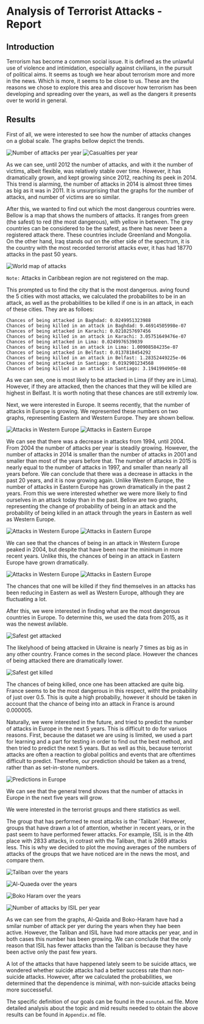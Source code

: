 # Analysis of Terrorist Attacks - Report

## Introduction
Terrorism has become a common social issue. It is defined as the unlawful use of violence and intimidation, especially against civilians, in the pursuit of political aims. It seems as tough we hear about terrorism more and more in the news. Which is more, it seems to be close to us. These are the reasons we chose to explore this area and discover how terrorism has been developing and spreading over the years, as well as the dangers it presents over te world in general.

## Results

First of all, we were interested to see how the number of attacks changes on a global scale. The graphs bellow depict the trends.
	
![Number of attacks per year](images/attacksPerYear.png)
![Casualties per year](images/casualtiesPerYear.png)	

As we can see, until 2012 the number of attacks, and with it the number of victims, albeit flexible, was relatively stable over time. However, it has dramatically grown, and kept growing since 2012, reaching its peek in 2014. This trend is alarming, the number of attacks in 2014 is almost three times as big as it was in 2011.
It is unsurprising that the graphs for the number of attacks, and number of victims are so similar. 

After this, we wanted to find out which the most dangerous countries were. Bellow is a map that shows the numbers of attacks. It ranges from green (the safest) to red (the most dangerous), with yellow in between. The grey countries can be considered to be the safest, as there has never been a registered attack there. These countries include Greenland and Mongolia. On the other hand, Iraq stands out on the other side of the spectrum, it is the country with the most recorded terrorist attacks ever, it has had 18770 attacks in the past 50 years.

![World map of attacks](images/map_attacks.jpg)

`Note:` Attacks in Caribbean region are not registered on the map. 

This prompted us to find the city that is the most dangerous. aving found the 5 cities with most attacks, we calculated the probabilites to be in an attack, as well as the probabilities to be killed if one is in an attack, in each of these cities. They are as folloes:

 	Chances of being attacked in Baghdad: 0.0249951323988
 	Chances of being killed in an attack in Baghdad: 9.46914505998e-07
 	Chances of being attacked in Karachi: 0.0210257697456
 	Chances of being killed in an attack in Karachi: 3.05751649476e-07
 	Chances of being attacked in Lima: 0.0249976539039
 	Chances of being killed in an attack in Lima: 1.00908584235e-07
 	Chances of being attacked in Belfast: 0.0137818454292
 	Chances of being killed in an attack in Belfast: 1.28352449225e-06
 	Chances of being attacked in Santiago: 0.0192901234568
 	Chances of being killed in an attack in Santiago: 3.1941994905e-08

 As we can see, one is most likely to be attacked in Lima (if they are in Lima). However, if they are attacked, then the chances that they will be killed are highest in Belfast. It is worth noting that these chances are still extremly low.


Next, we were interested in Europe. It seems recently, that the number of attacks in Europe is growing. We represented these numbers on two graphs, representing Eastern and Western Europe. They are shown bellow.

![Attacks in Western Europe](images/attacks_WE.png)
![Attacks in Eastern Europe](images/attacks_EE.png)

We can see that there was a decrease in attacks from 1994, until 2004. From 2004 the number of attacks per year is steadily growing. However, the number of attacks in 2014 is smaller than the number of attacks in 2001 and smaller than most of the years before that. The number of attacks in 2015 is nearly equal to the number of attacks in 1997, and smaller than nearly all years before. We can conclude that there was a decrease in attacks in the past 20 years, and it is now growing again. Unlike Western Europe, the number of attacks in Eastern Europe has grown dramatically in the past 2 years.
From this we were interested whether we were more likely to find ourselves in an attack today than in the past. Bellow are two graphs, representing the change of probability of being in an attack and the probability of being killed in an attack through the years in Eastern as well as Western Europe.

![Attacks in Western Europe](images/pAttackedWE.png)
![Attacks in Eastern Europe](images/pAttackedEE.png)


We can see that the chances of being in an attack in Western Europe peaked in 2004, but despite that have been near the minimum in more recent years. Unlike this, the chances of being in an attack in Eastern Europe have grown dramatically. 


![Attacks in Western Europe](images/pKilledWE.png)
![Attacks in Eastern Europe](images/pKilledEE.png)

The chances that one will be killed if they find themselves in an attacks has been reducing in Eastern as well as Western Europe, although they are fluctuating a lot.

After this, we were interested in finding what are the most dangerous countries in Europe. To determine this, we used the data from 2015, as it was the newest avilable.

![Safest get attacked](images/safestGetAttacked.png)

The likelyhood of being attacked in Ukraine is nearly 7 times as big as in any other country. France comes in the second place. However the chances of being attacked there are dramatically lower.

![Safest get killed](images/safestGetKilled.png)

The chances of being killed, once one has been attacked are quite big. France seems to be the most dangerous in this respect, witht the probability of just over 0.5. This is quite a high probabiliy, however it should be taken in account that the chance of being into an attack in France is around 0.000005.

Naturally, we were interested in the future, and tried to predict the number of attacks in Europe in the next 5 years. This is difficult to do for variuos reasons. First, because the dataset we are using is limited, we used a part for learning and a part for testing in order to find out the best method, and then tried to predict the next 5 years. But as well as this, because terrorist attacks are often a reaction to global politics and events that are oftentimes difficult to predict. Therefore, our prediction should be taken as a trend, rather than as set-in-stone numbers.

![Predictions in Europe](images/prediction.png)

We can see that the general trend shows that the number of attacks in Europe in the next five years will grow.

We were interested in the terrorist groups and there statistics as well.

The group that has performed te most attacks is the 'Taliban'. However, groups that have drawn a lot of attention, whether in recent years, or in the past seem to have performed fewer attacks. For example, ISIL is in the 4th place with 2833 attacks, in cotrast with the Taliban, that is 2669 attacks less. This is why we decided to plot the moving averages of the numbers of attacks of the groups that we have noticed are in the news the most, and compare them.

![Taliban over the years](images/Taliban_over_years.png)

![Al-Quaeda over the years](images/Al-Qaida_over_years.png)

![Boko Haram over the years](images/Boko-Haram_over_years.png)

![Number of attacks by ISIL per year](images/ISILattacksPerYear.png)

As we can see from the graphs, Al-Qaida and Boko-Haram have had a smilar number of attack per yer during the years when they hae been active. However, the Taliban and ISIL have had more attacks per year, and in both cases this number has been growing. We can conclude that the only reason that ISIL has fewer attacks than the Taliban is because they have been active only the past few years.
 
A lot of the attacks that have happened lately seem to be suicide attacs, we wondered whether suicide attacks had a better success rate than non-suicide attacks. However, after we calculated the probabilities, we determined that the dependence is minimal, with non-suicide attacks being more successeful.	

The specific definition of our goals can be found in the `osnutek.md` file. More detailed analysis about the topic and mid results needed to obtain the above results can be found in `Appendix.md` file.

